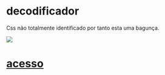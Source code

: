 # decodificador
Css não totalmente identificado por tanto esta uma bagunça.

<a href="http://127.0.0.1:5500/index.html" target="_blank">
<img src="DEMO.png">
<h1>acesso</h1>
</a>
